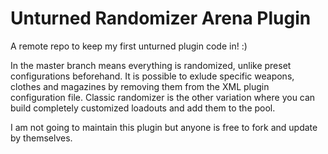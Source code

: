 # Unturned Randomizer Arena Plugin

A remote repo to keep my first unturned plugin code in! :)

In the master branch means everything is randomized, unlike preset configurations beforehand. It is possible to exlude specific weapons, clothes and magazines by removing them from the XML plugin configuration file.
Classic randomizer is the other variation where you can build completely customized loadouts and add them to the pool.

I am not going to maintain this plugin but anyone is free to fork and update by themselves.
